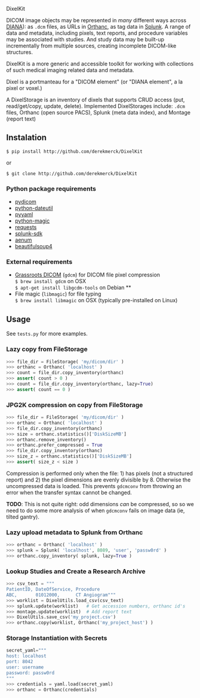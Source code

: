 DixelKit


DICOM image objects may be represented in _many_ different ways across
[DIANA](https//www.github.com/derekmerck/DIANA)):  as `.dcm` files, as URLs 
in [Orthanc][], as tag data in [Splunk][].  A range of data and metadata, 
including pixels, text reports, and procedure variables may be associated
with studies. And study data may be built-up incrementally from multiple
sources, creating incomplete DICOM-like structures.

[Orthanc]: http://www.orthanc-server.com
[Splunk]:  http://www.splunk.com

DixelKit is a more generic and accessible toolkit for working with collections
of such medical imaging related data and metadata.

Dixel is a portmanteau for a "DICOM element" (or "DIANA element", a la pixel
or voxel.) 

A DixelStorage is an inventory of dixels that supports CRUD access (put, 
read/get/copy, update, delete).  Implemented DixelStorages include: `.dcm` files,
Orthanc (open source PACS), Splunk (meta data index), and Montage (report text)


## Instalation

`$ pip install http://github.com/derekmerck/DixelKit`

or 

`$ git clone http://github.com/derekmerck/DixelKit`


### Python package requirements

- [pydicom](http://pydicom.readthedocs.io/en/stable/getting_started.html)
- [python-dateutil](https://dateutil.readthedocs.io/en/stable/)
- [pyyaml](https://pyyaml.org)
- [python-magic](https://github.com/ahupp/python-magic)
- [requests](http://docs.python-requests.org/en/master/)
- [splunk-sdk](http://dev.splunk.com/python)
- [aenum](https://bitbucket.org/stoneleaf/aenum)
- [beautifulsoup4](https://www.crummy.com/software/BeautifulSoup/bs4/doc/)


### External requirements

- [Grassroots DICOM][] (`gdcm`) for DICOM file pixel compression  
  `$ brew install gdcm` on OSX  
  `$ apt-get install libgcdm-tools` on Debian **
- File magic (`libmagic`) for file typing  
  `$ brew install libmagic` on OSX  (typically pre-installed on Linux)

[Grassroots DICOM]: http://gdcm.sourceforge.net/wiki/index.php/Main_Page

## Usage

See `tests.py` for more examples.

### Lazy copy from FileStorage

```python
>>> file_dir = FileStorage( 'my/dicom/dir' )
>>> orthanc = Orthanc( 'localhost' )
>>> count = file_dir.copy_inventory(orthanc)
>>> assert( count > 0 )
>>> count = file_dir.copy_inventory(orthanc, lazy=True)
>>> assert( count == 0 )
```

### JPG2K compression on copy from FileStorage

```python
>>> file_dir = FileStorage( 'my/dicom/dir' )
>>> orthanc = Orthanc( 'localhost' )
>>> file_dir.copy_inventory(orthanc)
>>> size = orthanc.statistics()['DiskSizeMB']
>>> orthanc.remove_inventory()
>>> orthanc.prefer_compressed = True
>>> file_dir.copy_inventory(orthanc)
>>> size_z = orthanc.statistics()['DiskSizeMB']
>>> assert( size_z < size )
```

Compression is performed only when the file: 1) has pixels (not a structured
report) and 2) the pixel dimensions are evenly divisible by 8.  Otherwise the 
uncompressed data is loaded.  This prevents `gdcmconv` from  throwing an error
when the transfer syntax cannot be changed.

**TODO**: This is not quite right: odd dimensions _can_ be compressed, 
so so we need to do some more analysis of when `gdcmconv` fails on image
data (ie, tilted gantry).

### Lazy upload metadata to Splunk from Orthanc

```python
>>> orthanc = Orthanc( 'localhost' )
>>> splunk = Splunk( 'localhost', 8089, 'user', 'passw0rd' )
>>> orthanc.copy_inventory( splunk, lazy=True )
```

### Lookup Studies and Create a Research Archive

```python
>>> csv_text = """
PatientID, DateOfService, Procedure
ABC,       01012000,      CT Angiogram"""
>>> worklist = DixelUtils.load_csv(csv_text)
>>> splunk.update(worklist)   # Get accession numbers, orthanc id's
>>> montage.update(worklist)  # Add report text
>>> DixelUtils.save_csv('my_project.csv')
>>> orthanc.copy(worklist, Orthanc('my_project_host') )
```

### Storage Instantiation with Secrets

```python
secret_yaml="""
host: localhost
port: 8042
user: username
password: passw0rd
"""
>>> credentials = yaml.load(secret_yaml)
>>> orthanc = Orthanc(credentials)